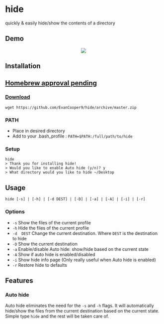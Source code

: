 # hide
quickly &amp; easily hide/show the contents of a directory

## Demo
<p align="center">
  <img src="https://drive.google.com/file/d/0B5Yw7X-K1mhfY0xGVXNVMTRXV2c/view?usp=sharing"/>
</p>

## Installation
## [Homebrew approval pending](https://github.com/Homebrew/homebrew-core/pull/10043)

### [Download](https://github.com/EvanCooper9/hide/archive/master.zip)
```
wget https://github.com/EvanCooper9/hide/archive/master.zip
```

### PATH
 * Place in desired directory
 * Add to your .bash_profile : `PATH=$PATH:/full/path/to/hide`

### Setup
```
hide
> Thank you for installing hide!
> Would you like to enable Auto hide (y/n)? y
> What directory would you like to hide ~/Desktop
```

## Usage
```
hide [-s] | [-h] | [-d DEST] | [-D] | [-a] | [-A] | [-i] | [-r]
```

### Options
  * `-s` Show the files of the current profile
  * `-h` Hide the files of the current profile
  * `-d  DEST` Change the current destination. Where `DEST` is the destination to hide
  * `-D` Show the current destination
  * `-a` Enable/disable Auto hide: show/hide based on the current state
  * `-A` Show if auto hide is enabled/disabled
  * `-i` Show hide info page (Only really useful when Auto hide is enabled)
  * `-r` Restore hide to defaults

## Features
### Auto hide
Auto hide eliminates the need for the `-s` and `-h` flags. It will automatically hide/show the files from the current destination based on the current state. Simple type `hide` and the rest will be taken care of.
